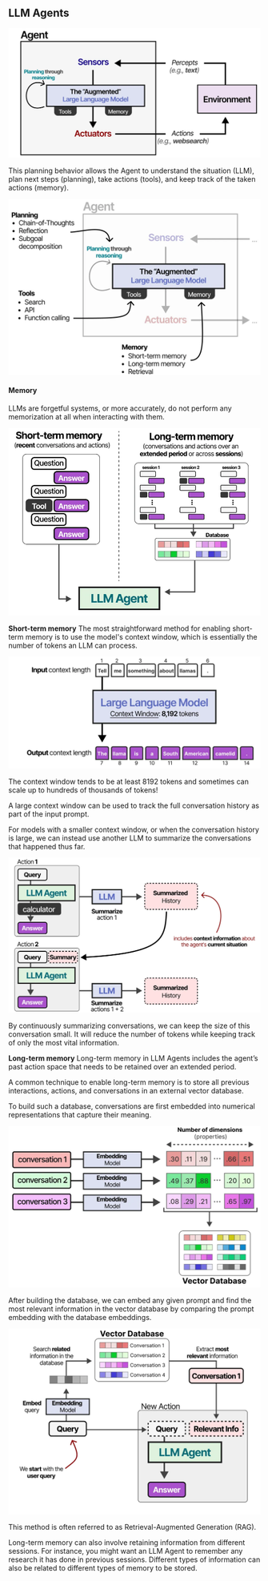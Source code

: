 ## LLM Agents

![alt text](../images/agent-1.png)

This planning behavior allows the Agent to understand the situation (LLM), plan next steps (planning), take actions (tools), and keep track of the taken actions (memory).

![alt text](../images/agent-2.png)

#### Memory
LLMs are forgetful systems, or more accurately, do not perform any memorization at all when interacting with them.

![alt text](../images/agent-3.png)

**Short-term memory**
The most straightforward method for enabling short-term memory is to use the model's context window, which is essentially the number of tokens an LLM can process.

![alt text](../images/agent-4.png)

The context window tends to be at least 8192 tokens and sometimes can scale up to hundreds of thousands of tokens!

A large context window can be used to track the full conversation history as part of the input prompt.

For models with a smaller context window, or when the conversation history is large, we can instead use another LLM to summarize the conversations that happened thus far.

![alt text](../images/agent-5.png)

By continuously summarizing conversations, we can keep the size of this conversation small. It will reduce the number of tokens while keeping track of only the most vital information.

**Long-term memory**
Long-term memory in LLM Agents includes the agent’s past action space that needs to be retained over an extended period.

A common technique to enable long-term memory is to store all previous interactions, actions, and conversations in an external vector database.

To build such a database, conversations are first embedded into numerical representations that capture their meaning.

![alt text](../images/agent-6.png)

After building the database, we can embed any given prompt and find the most relevant information in the vector database by comparing the prompt embedding with the database embeddings.

![alt text](../images/agent-7.png)

This method is often referred to as Retrieval-Augmented Generation (RAG).

Long-term memory can also involve retaining information from different sessions. For instance, you might want an LLM Agent to remember any research it has done in previous sessions. Different types of information can also be related to different types of memory to be stored.





